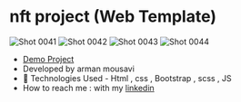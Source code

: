 # nft project (Web Template)

![Shot 0041](https://nft-project-sandy-sigma.vercel.app/)
![Shot 0042](https://github.com/mmehrab-pz/project-13/assets/99506317/8bd05c6f-55b6-4b0a-bf00-1a1889434211)
![Shot 0043](https://github.com/mmehrab-pz/project-13/assets/99506317/b83114cd-5442-424a-81af-ae6790c3e3eb)
![Shot 0044](https://github.com/mmehrab-pz/project-13/assets/99506317/23b7238b-3d3f-47f8-aaa8-d8d829017185)

- [Demo Project](https://nft-project-sandy-sigma.vercel.app/)
- Developed by arman mousavi
- 🤖 Technologies Used - Html , css , Bootstrap , scss , JS
- How to reach me : with my
[linkedin](https://www.linkedin.com/in/armmanmousavi20/)

